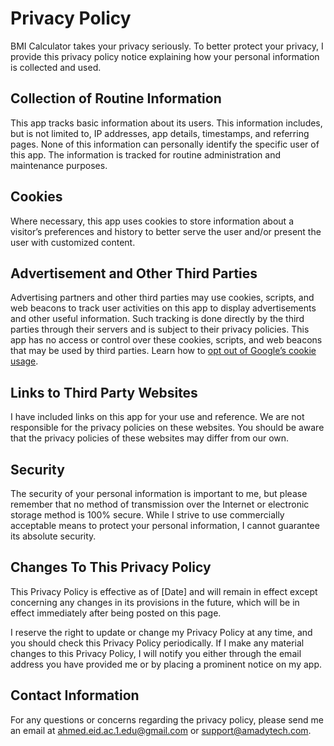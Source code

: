 # Privacy Policy
BMI Calculator takes your privacy seriously. To better protect your privacy, I provide this privacy policy notice explaining how your personal information is collected and used.

## Collection of Routine Information
This app tracks basic information about its users. This information includes, but is not limited to, IP addresses, app details, timestamps, and referring pages. None of this information can personally identify the specific user of this app. The information is tracked for routine administration and maintenance purposes.

## Cookies
Where necessary, this app uses cookies to store information about a visitor’s preferences and history to better serve the user and/or present the user with customized content.

## Advertisement and Other Third Parties
Advertising partners and other third parties may use cookies, scripts, and web beacons to track user activities on this app to display advertisements and other useful information. Such tracking is done directly by the third parties through their servers and is subject to their privacy policies. This app has no access or control over these cookies, scripts, and web beacons that may be used by third parties. Learn how to [opt out of Google’s cookie usage](http://www.google.com/privacy_ads.html).


## Links to Third Party Websites
I have included links on this app for your use and reference. We are not responsible for the privacy policies on these websites. You should be aware that the privacy policies of these websites may differ from our own.

## Security
The security of your personal information is important to me, but please remember that no method of transmission over the Internet or electronic storage method is 100% secure. While I strive to use commercially acceptable means to protect your personal information, I cannot guarantee its absolute security.

## Changes To This Privacy Policy
This Privacy Policy is effective as of [Date] and will remain in effect except concerning any changes in its provisions in the future, which will be in effect immediately after being posted on this page.

I reserve the right to update or change my Privacy Policy at any time, and you should check this Privacy Policy periodically. If I make any material changes to this Privacy Policy, I will notify you either through the email address you have provided me or by placing a prominent notice on my app.

## Contact Information
For any questions or concerns regarding the privacy policy, please send me an email at ahmed.eid.ac.1.edu@gmail.com or support@amadytech.com.